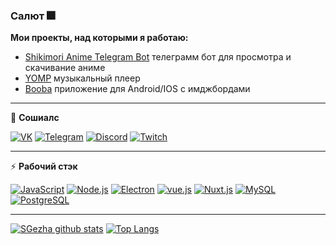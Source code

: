 ### Салют 🎆

**Мои проекты, над которыми я работаю:**

- [Shikimori Anime Telegram Bot](https://github.com/SGezha/shikimori-anime-telegram-bot) телеграмм бот для просмотра и скачивание аниме
- [YOMP](https://github.com/SGezha/YOMP) музыкальный плеер
- [Booba](https://github.com/SGezha/booba) приложение для Android/IOS с имджбордами

---

👥 **Сошиалс**

[![VK](https://img.shields.io/badge/VK---?logo=vk&style=for-the-badge&color=f3f3f3)](https://vk.com/4ffun)
[![Telegram](https://img.shields.io/badge/Telegram---?logo=telegram&style=for-the-badge&color=f3f3f3)](https://t.me/FuNSasha)
[![Discord](https://img.shields.io/badge/SGezha%238228---?logo=discord&style=for-the-badge&color=f3f3f3)](https://discord.com)
[![Twitch](https://img.shields.io/badge/Twitch---?logo=twitch&style=for-the-badge&color=f3f3f3)](https://twitch.tv/4funsasha)

---

:zap: **Рабочий стэк**

[![JavaScript](https://img.shields.io/badge/-JavaScript-000?logo=JavaScript&link=https://www.ecma-international.org/&style=for-the-badge)](https://www.ecma-international.org/)
[![Node.js](https://img.shields.io/badge/-Node.js-339933?logo=Node.js&logoColor=white&link=https://nodejs.org&style=for-the-badge)](https://nodejs.org)
[![Electron](https://img.shields.io/badge/-Electron-47848F?logo=Electron&logoColor=white&link=https://nodejs.org&style=for-the-badge)](https://www.electronjs.org/)
[![vue.js](https://img.shields.io/badge/-Vue-f3f3f3?logo=vue.js&logoColor=4FC08D&link=https://reactjs.org/&style=for-the-badge)](https://vuejs.org/)
[![Nuxt.js](https://img.shields.io/badge/-Nuxt.js-f3f3f3?logo=Nuxt.js&logoColor=4FC08D&link=https://reactjs.org/&style=for-the-badge)](https://vuejs.org/)
[![MySQL](https://img.shields.io/badge/-MySQL-336791?logo=MySQL&logoColor=white&link=https://www.postgresql.org/&style=for-the-badge)](https://www.mysql.com/)
[![PostgreSQL](https://img.shields.io/badge/-PostgreSQL-336791?logo=PostgreSQL&logoColor=white&link=https://www.postgresql.org/&style=for-the-badge)](https://www.postgresql.org/)


---

[![SGezha github stats](https://github-readme-stats.vercel.app/api?username=SGezha)](https://github.com/anuraghazra/github-readme-stats) [![Top Langs](https://github-readme-stats.vercel.app/api/top-langs/?username=SGezha&layout=compact)](https://github.com/anuraghazra/github-readme-stats)
